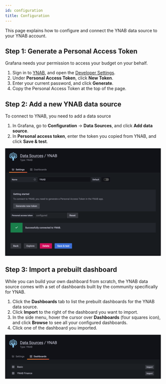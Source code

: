 ```yaml
---
id: configuration
title: Configuration
---
```


This page explains how to configure and connect the YNAB data source to your YNAB account.

## Step 1: Generate a Personal Access Token

Grafana needs your permission to access your budget on your behalf.

1. Sign in to [YNAB](https://app.youneedabudget.com), and open the [Developer Settings](https://app.youneedabudget.com/settings/developer).
1. Under **Personal Access Token**, click **New Token**.
1. Enter your current password, and click **Generate**.
1. Copy the Personal Access Token at the top of the page.

## Step 2: Add a new YNAB data source

To connect to YNAB, you need to add a data source

1. In Grafana, go to **Configuration** -> **Data Sources**, and click **Add data source**.
1. In **Personal access token**, enter the token you copied from YNAB, and click **Save & test**.

![Configuration](../static/img/config-editor.png)

## Step 3: Import a prebuilt dashboard

While you can build your own dashboard from scratch, the YNAB data source comes with a set of dashboards built by the community specifically for YNAB.

1. Click the **Dashboards** tab to list the prebuilt dashboards for the YNAB data source.
1. Click **Import** to the right of the dashboard you want to import.
1. In the side menu, hover the cursor over **Dashboards** (four squares icon), and click **Browse** to see all your configured dashboards.
1. Click one of the dashboard you imported.

![Configuration](../static/img/import-dashboards.png)
